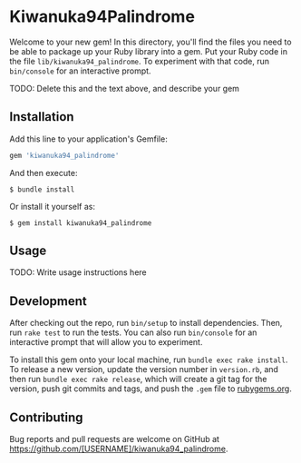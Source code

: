 # Kiwanuka94Palindrome

Welcome to your new gem! In this directory, you'll find the files you need to be able to package up your Ruby library into a gem. Put your Ruby code in the file `lib/kiwanuka94_palindrome`. To experiment with that code, run `bin/console` for an interactive prompt.

TODO: Delete this and the text above, and describe your gem

## Installation

Add this line to your application's Gemfile:

```ruby
gem 'kiwanuka94_palindrome'
```

And then execute:

    $ bundle install

Or install it yourself as:

    $ gem install kiwanuka94_palindrome

## Usage

TODO: Write usage instructions here

## Development

After checking out the repo, run `bin/setup` to install dependencies. Then, run `rake test` to run the tests. You can also run `bin/console` for an interactive prompt that will allow you to experiment.

To install this gem onto your local machine, run `bundle exec rake install`. To release a new version, update the version number in `version.rb`, and then run `bundle exec rake release`, which will create a git tag for the version, push git commits and tags, and push the `.gem` file to [rubygems.org](https://rubygems.org).

## Contributing

Bug reports and pull requests are welcome on GitHub at https://github.com/[USERNAME]/kiwanuka94_palindrome.

